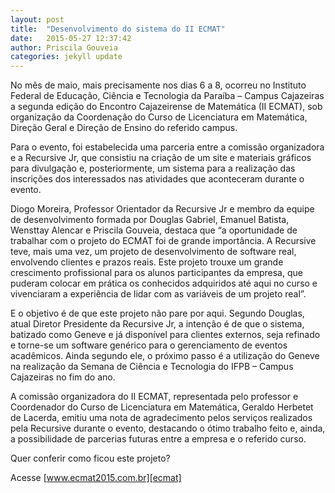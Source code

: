 ```yaml
---
layout: post
title:  "Desenvolvimento do sistema do II ECMAT"
date:   2015-05-27 12:37:42
author: Priscila Gouveia
categories: jekyll update
---
```


No mês de maio, mais precisamente nos dias 6 a 8, ocorreu no Instituto Federal de Educação, Ciência e Tecnologia da Paraíba – Campus Cajazeiras a segunda edição do Encontro Cajazeirense de Matemática (II ECMAT), sob organização da Coordenação do Curso de Licenciatura em Matemática, Direção Geral e Direção de Ensino do referido campus.

Para o evento, foi estabelecida uma parceria entre a comissão organizadora e a Recursive Jr, que consistiu na criação de um site e materiais gráficos para divulgação e, posteriormente, um sistema para a realização das inscrições dos interessados nas atividades que aconteceram durante o evento.

Diogo Moreira, Professor Orientador da Recursive Jr e membro da equipe de desenvolvimento formada por Douglas Gabriel, Emanuel Batista, Wensttay Alencar e Priscila Gouveia, destaca que “a oportunidade de trabalhar com o projeto do ECMAT foi de grande importância. A Recursive teve, mais uma vez, um projeto de desenvolvimento de software real, envolvendo clientes e prazos reais. Este projeto trouxe um grande crescimento profissional para os alunos participantes da empresa, que puderam colocar em prática os conhecidos adquiridos até aqui no curso e vivenciaram a experiência de lidar com as variáveis de um projeto real”.

E o objetivo é de que este projeto não pare por aqui. Segundo Douglas, atual Diretor Presidente da Recursive Jr, a intenção é de que o sistema, batizado como Geneve e já disponível para clientes externos, seja refinado e torne-se um software genérico para o gerenciamento de eventos acadêmicos. Ainda segundo ele, o próximo passo é a utilização do Geneve na realização da Semana de Ciência e Tecnologia do IFPB – Campus Cajazeiras no fim do ano.

A comissão organizadora do II ECMAT, representada pelo professor e Coordenador do Curso de Licenciatura em Matemática, Geraldo Herbetet de Lacerda, emitiu uma nota de agradecimento pelos serviços realizados pela Recursive durante o evento, destacando o ótimo trabalho feito e, ainda, a possibilidade de parcerias futuras entre a empresa e o referido curso.

Quer conferir como ficou este projeto? 

Acesse [www.ecmat2015.com.br][ecmat]

[ecmat]:http://www.ecmat2015.com.br